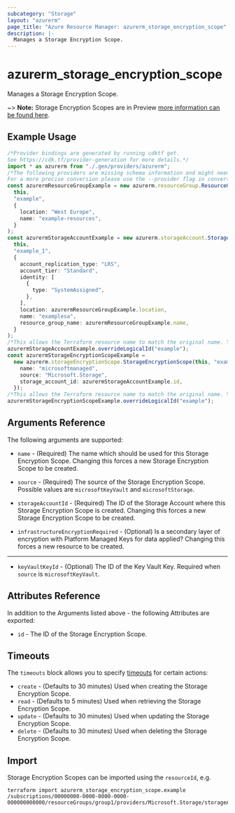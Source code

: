```yaml
---
subcategory: "Storage"
layout: "azurerm"
page_title: "Azure Resource Manager: azurerm_storage_encryption_scope"
description: |-
  Manages a Storage Encryption Scope.
---
```


# azurerm\_storage\_encryption\_scope

Manages a Storage Encryption Scope.

\~> **Note:** Storage Encryption Scopes are in Preview [more information can be found here](https://docs.microsoft.com/azure/storage/blobs/encryption-scope-manage).

## Example Usage

```typescript
/*Provider bindings are generated by running cdktf get.
See https://cdk.tf/provider-generation for more details.*/
import * as azurerm from "./.gen/providers/azurerm";
/*The following providers are missing schema information and might need manual adjustments to synthesize correctly: azurerm.
For a more precise conversion please use the --provider flag in convert.*/
const azurermResourceGroupExample = new azurerm.resourceGroup.ResourceGroup(
  this,
  "example",
  {
    location: "West Europe",
    name: "example-resources",
  }
);
const azurermStorageAccountExample = new azurerm.storageAccount.StorageAccount(
  this,
  "example_1",
  {
    account_replication_type: "LRS",
    account_tier: "Standard",
    identity: [
      {
        type: "SystemAssigned",
      },
    ],
    location: azurermResourceGroupExample.location,
    name: "examplesa",
    resource_group_name: azurermResourceGroupExample.name,
  }
);
/*This allows the Terraform resource name to match the original name. You can remove the call if you don't need them to match.*/
azurermStorageAccountExample.overrideLogicalId("example");
const azurermStorageEncryptionScopeExample =
  new azurerm.storageEncryptionScope.StorageEncryptionScope(this, "example_2", {
    name: "microsoftmanaged",
    source: "Microsoft.Storage",
    storage_account_id: azurermStorageAccountExample.id,
  });
/*This allows the Terraform resource name to match the original name. You can remove the call if you don't need them to match.*/
azurermStorageEncryptionScopeExample.overrideLogicalId("example");

```

## Arguments Reference

The following arguments are supported:

*   `name` - (Required) The name which should be used for this Storage Encryption Scope. Changing this forces a new Storage Encryption Scope to be created.

*   `source` - (Required) The source of the Storage Encryption Scope. Possible values are `microsoftKeyVault` and `microsoftStorage`.

*   `storageAccountId` - (Required) The ID of the Storage Account where this Storage Encryption Scope is created. Changing this forces a new Storage Encryption Scope to be created.

*   `infrastructureEncryptionRequired` - (Optional) Is a secondary layer of encryption with Platform Managed Keys for data applied? Changing this forces a new resource to be created.

***

* `keyVaultKeyId` - (Optional) The ID of the Key Vault Key. Required when `source` is `microsoftKeyVault`.

## Attributes Reference

In addition to the Arguments listed above - the following Attributes are exported:

* `id` - The ID of the Storage Encryption Scope.

## Timeouts

The `timeouts` block allows you to specify [timeouts](https://www.terraform.io/language/resources/syntax#operation-timeouts) for certain actions:

* `create` - (Defaults to 30 minutes) Used when creating the Storage Encryption Scope.
* `read` - (Defaults to 5 minutes) Used when retrieving the Storage Encryption Scope.
* `update` - (Defaults to 30 minutes) Used when updating the Storage Encryption Scope.
* `delete` - (Defaults to 30 minutes) Used when deleting the Storage Encryption Scope.

## Import

Storage Encryption Scopes can be imported using the `resourceId`, e.g.

```shell
terraform import azurerm_storage_encryption_scope.example /subscriptions/00000000-0000-0000-0000-000000000000/resourceGroups/group1/providers/Microsoft.Storage/storageAccounts/account1/encryptionScopes/scope1
```
